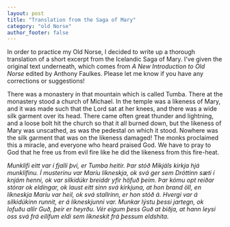 ```yaml
---
layout: post
title: "Translation from the Saga of Mary"
category: "old Norse"
author_footer: false
---
```


In order to practice my Old Norse, I decided to write up a thorough translation of a short excerpt from the Icelandic Saga of Mary. I've given the original text underneath, which comes from *A New Introduction to Old Norse* edited by Anthony Faulkes. Please let me know if you have any corrections or suggestions!

There was a monastery in that mountain which is called Tumba. There at the monastery stood a church of Michael. In the temple was a likeness of Mary, and it was made such that the Lord sat at her knees, and there was a wide silk garment over its head. There came often great thunder and lightning, and a loose bolt hit the church so that it all burned down, but the likeness of Mary was unscathed, as was the pedestal on which it stood. Nowhere was the silk garment that was on the likeness damaged! The monks proclaimed this a miracle, and everyone who heard praised God. We have to pray to God that he free us from evil fire like he did the likeness from this fire-heat.

*Munklífi eitt var í fjalli því, er Tumba heitir. Þar stóð Mikjáls kirkja hjá munklífinu. Í musterinu var Maríu líkneskja, ok svá ger sem Dróttinn sæti í knjám henni, ok var silkidúkr breiddr yfir höfuð þeim. Þar kómu opt reiðar stórar ok eldingar, ok laust eitt sinn svá kirkjuna, at hon brand öll, en líkneskja Maríu var heil, ok svá stallrinn, er hon stóð á. Hvergi var á silkidúkinn runnit, er á líkneskjunni var. Munkar lýstu þessi jartegn, ok lofuðu allir Guð, þeir er heyrðu. Vér eigum þess Guð at biðja, at hann leysi oss svá frá eilífum eldi sem líkneskit frá þessum eldshita.*